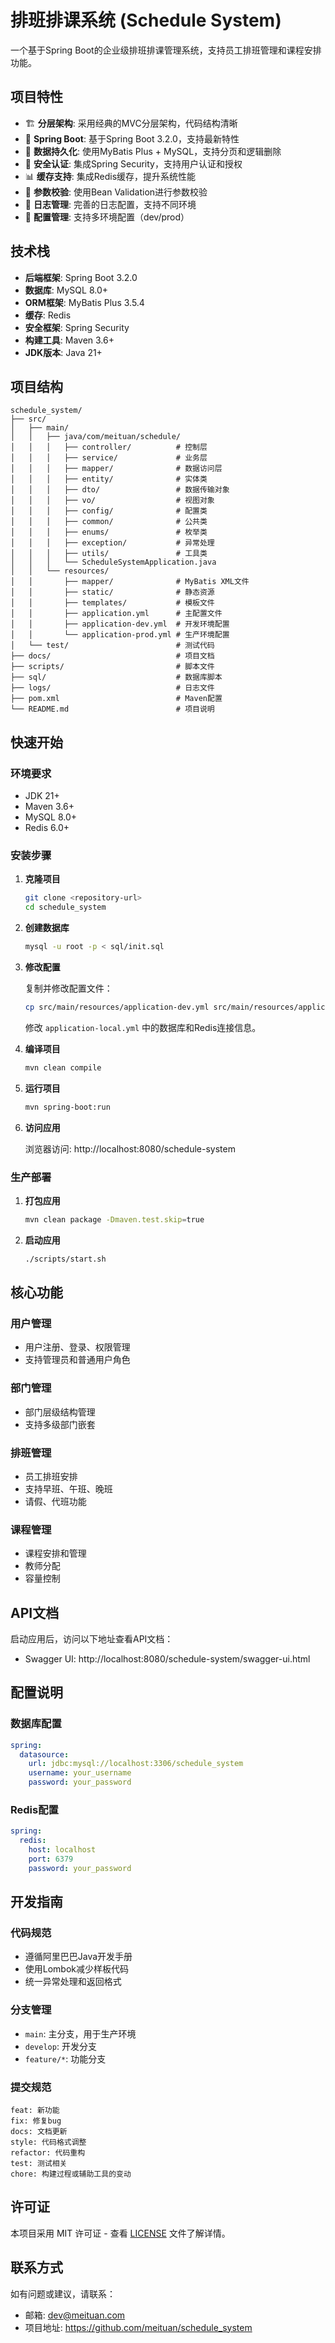 # 排班排课系统 (Schedule System)

一个基于Spring Boot的企业级排班排课管理系统，支持员工排班管理和课程安排功能。

## 项目特性

- 🏗️ **分层架构**: 采用经典的MVC分层架构，代码结构清晰
- 🚀 **Spring Boot**: 基于Spring Boot 3.2.0，支持最新特性
- 💾 **数据持久化**: 使用MyBatis Plus + MySQL，支持分页和逻辑删除
- 🔐 **安全认证**: 集成Spring Security，支持用户认证和授权
- 📊 **缓存支持**: 集成Redis缓存，提升系统性能
- 🎯 **参数校验**: 使用Bean Validation进行参数校验
- 📝 **日志管理**: 完善的日志配置，支持不同环境
- 🔧 **配置管理**: 支持多环境配置（dev/prod）

## 技术栈

- **后端框架**: Spring Boot 3.2.0
- **数据库**: MySQL 8.0+
- **ORM框架**: MyBatis Plus 3.5.4
- **缓存**: Redis
- **安全框架**: Spring Security
- **构建工具**: Maven 3.6+
- **JDK版本**: Java 21+

## 项目结构

```
schedule_system/
├── src/
│   ├── main/
│   │   ├── java/com/meituan/schedule/
│   │   │   ├── controller/          # 控制层
│   │   │   ├── service/             # 业务层
│   │   │   ├── mapper/              # 数据访问层
│   │   │   ├── entity/              # 实体类
│   │   │   ├── dto/                 # 数据传输对象
│   │   │   ├── vo/                  # 视图对象
│   │   │   ├── config/              # 配置类
│   │   │   ├── common/              # 公共类
│   │   │   ├── enums/               # 枚举类
│   │   │   ├── exception/           # 异常处理
│   │   │   ├── utils/               # 工具类
│   │   │   └── ScheduleSystemApplication.java
│   │   └── resources/
│   │       ├── mapper/              # MyBatis XML文件
│   │       ├── static/              # 静态资源
│   │       ├── templates/           # 模板文件
│   │       ├── application.yml      # 主配置文件
│   │       ├── application-dev.yml  # 开发环境配置
│   │       └── application-prod.yml # 生产环境配置
│   └── test/                        # 测试代码
├── docs/                            # 项目文档
├── scripts/                         # 脚本文件
├── sql/                             # 数据库脚本
├── logs/                            # 日志文件
├── pom.xml                          # Maven配置
└── README.md                        # 项目说明
```

## 快速开始

### 环境要求

- JDK 21+
- Maven 3.6+
- MySQL 8.0+
- Redis 6.0+

### 安装步骤

1. **克隆项目**
   ```bash
   git clone <repository-url>
   cd schedule_system
   ```

2. **创建数据库**
   ```bash
   mysql -u root -p < sql/init.sql
   ```

3. **修改配置**

   复制并修改配置文件：
   ```bash
   cp src/main/resources/application-dev.yml src/main/resources/application-local.yml
   ```

   修改 `application-local.yml` 中的数据库和Redis连接信息。

4. **编译项目**
   ```bash
   mvn clean compile
   ```

5. **运行项目**
   ```bash
   mvn spring-boot:run
   ```

6. **访问应用**

   浏览器访问: http://localhost:8080/schedule-system

### 生产部署

1. **打包应用**
   ```bash
   mvn clean package -Dmaven.test.skip=true
   ```

2. **启动应用**
   ```bash
   ./scripts/start.sh
   ```

## 核心功能

### 用户管理
- 用户注册、登录、权限管理
- 支持管理员和普通用户角色

### 部门管理
- 部门层级结构管理
- 支持多级部门嵌套

### 排班管理
- 员工排班安排
- 支持早班、午班、晚班
- 请假、代班功能

### 课程管理
- 课程安排和管理
- 教师分配
- 容量控制

## API文档

启动应用后，访问以下地址查看API文档：
- Swagger UI: http://localhost:8080/schedule-system/swagger-ui.html

## 配置说明

### 数据库配置
```yaml
spring:
  datasource:
    url: jdbc:mysql://localhost:3306/schedule_system
    username: your_username
    password: your_password
```

### Redis配置
```yaml
spring:
  redis:
    host: localhost
    port: 6379
    password: your_password
```

## 开发指南

### 代码规范
- 遵循阿里巴巴Java开发手册
- 使用Lombok减少样板代码
- 统一异常处理和返回格式

### 分支管理
- `main`: 主分支，用于生产环境
- `develop`: 开发分支
- `feature/*`: 功能分支

### 提交规范
```
feat: 新功能
fix: 修复bug
docs: 文档更新
style: 代码格式调整
refactor: 代码重构
test: 测试相关
chore: 构建过程或辅助工具的变动
```

## 许可证

本项目采用 MIT 许可证 - 查看 [LICENSE](LICENSE) 文件了解详情。

## 联系方式

如有问题或建议，请联系：
- 邮箱: dev@meituan.com
- 项目地址: https://github.com/meituan/schedule_system

